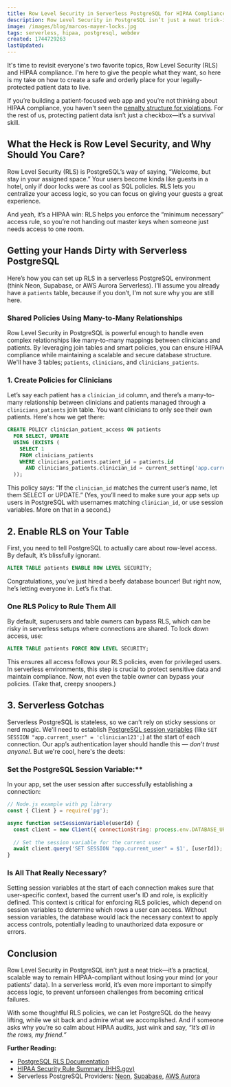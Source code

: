 ```yaml
---
title: Row Level Security in Serverless PostgreSQL for HIPAA Compliance
description: Row Level Security in PostgreSQL isn’t just a neat trick-it’s a practical, scalable way to keep your pharma web app HIPAA-compliant without losing your mind
image: /images/blog/marcos-mayer-locks.jpg
tags: serverless, hipaa, postgresql, webdev
created: 1744729263
lastUpdated:
---
```


It's time to revisit everyone's two favorite topics, Row Level Security (RLS) and HIPAA compliance. I'm here to give the people what they want, so here is my take on how to create a safe and orderly place for your legally-protected patient data to live. 

If you’re building a patient-focused web app and you’re not thinking about HIPAA compliance, you haven't seen the [penalty structure for violations](https://www.ama-assn.org/practice-management/hipaa/hipaa-violations-enforcement#:~:text=HIPAA%20violation:%20Unknowing,imprisonment%20up%20to%201%20year.). For the rest of us, protecting patient data isn’t just a checkbox—it’s a survival skill. 

## What the Heck is Row Level Security, and Why Should You Care?

Row Level Security (RLS) is PostgreSQL’s way of saying, “Welcome, but stay in your assigned space.” Your users become kinda like guests in a hotel, only if door locks were as cool as SQL policies. RLS lets you centralize your access logic, so you can focus on giving your guests a great experience. 

And yeah, it’s a HIPAA win: RLS helps you enforce the “minimum necessary” access rule, so you’re not handing out master keys when someone just needs access to one room.

## Getting your Hands Dirty with Serverless PostgreSQL

Here’s how you can set up RLS in a serverless PostgreSQL environment (think Neon, Supabase, or AWS Aurora Serverless). I’ll assume you already have a `patients` table, because if you don’t, I'm not sure why you are still here.

### Shared Policies Using Many-to-Many Relationships

Row Level Security in PostgreSQL is powerful enough to handle even complex relationships like many-to-many mappings between clinicians and patients. By leveraging join tables and smart policies, you can ensure HIPAA compliance while maintaining a scalable and secure database structure. We'll have 3 tables; `patients`, `clinicians`, and `clinicians_patients`.

### 1. Create Policies for Clinicians

Let’s say each patient has a `clinician_id` column, and there’s a many-to-many relationship between clinicians and patients managed through a `clinicians_patients` join table. You want clinicians to only see their own patients. Here's how we get there:

```sql
CREATE POLICY clinician_patient_access ON patients
  FOR SELECT, UPDATE
  USING (EXISTS (
    SELECT 1
    FROM clinicians_patients
    WHERE clinicians_patients.patient_id = patients.id
      AND clinicians_patients.clinician_id = current_setting('app.current_user')::int
  ));
```

This policy says: “If the `clinician_id` matches the current user’s name, let them SELECT or UPDATE.” (Yes, you’ll need to make sure your app sets up users in PostgreSQL with usernames matching `clinician_id`, or use session variables. More on that in a second.)

## 2. Enable RLS on Your Table

First, you need to tell PostgreSQL to actually care about row-level access. By default, it’s blissfully ignorant.

```sql
ALTER TABLE patients ENABLE ROW LEVEL SECURITY;
```

Congratulations, you’ve just hired a beefy database bouncer! But right now, he’s letting everyone in. Let’s fix that.

### One RLS Policy to Rule Them All

By default, superusers and table owners can bypass RLS, which can be risky in serverless setups where connections are shared. To lock down access, use:

```sql
ALTER TABLE patients FORCE ROW LEVEL SECURITY;
```

This ensures all access follows your RLS policies, even for privileged users. In serverless environments, this step is crucial to protect sensitive data and maintain compliance. Now, not even the table owner can bypass your policies. (Take that, creepy snoopers.)


## 3. Serverless Gotchas

Serverless PostgreSQL is stateless, so we can’t rely on sticky sessions or nerd magic. We'll need to establish [PostgreSQL session variables](https://www.postgresql.org/docs/current/runtime-config-client.html) (like `SET SESSION "app.current_user" = 'clinician123';`) at the start of each connection. Our app’s authentication layer should handle this — _don’t trust anyone!_. But we're cool, here's the deets: 

### Set the PostgreSQL Session Variable:**  
   In your app, set the user session after successfully establishing a connection:

```javascript
// Node.js example with pg library
const { Client } = require('pg');

async function setSessionVariable(userId) {
  const client = new Client({ connectionString: process.env.DATABASE_URL });
  
  // Set the session variable for the current user
  await client.query('SET SESSION "app.current_user" = $1', [userId]);
}
```

### Is All That Really Necessary?

Setting session variables at the start of each connection makes sure that user-specific context, based the current user's ID and role, is explicitly defined. This context is critical for enforcing RLS policies, which depend on session variables to determine which rows a user can access. Without session variables, the database would lack the necessary context to apply access controls, potentially leading to unauthorized data exposure or errors.

## Conclusion

Row Level Security in PostgreSQL isn’t just a neat trick—it’s a practical, scalable way to remain HIPAA-compliant without losing your mind (or your patients' data). In a serverless world, it’s even more important to simplfy access logic, to prevent unforseen challenges from becoming critical failures. 

With some thoughtful RLS policies, we can let PostgreSQL do the heavy lifting, while we sit back and admire what we accomplished. And if someone asks why you’re so calm about HIPAA audits, just wink and say, _“It’s all in the rows, my friend.”_

**Further Reading:**  
- [PostgreSQL RLS Documentation](https://www.postgresql.org/docs/current/ddl-rowsecurity.html)  
- [HIPAA Security Rule Summary (HHS.gov)](https://www.hhs.gov/hipaa/for-professionals/security/laws-regulations/index.html)  
- Serverless PostgreSQL Providers: [Neon](https://neon.tech/), [Supabase](https://supabase.com/), [AWS Aurora](https://aws.amazon.com/rds/aurora/serverless/)